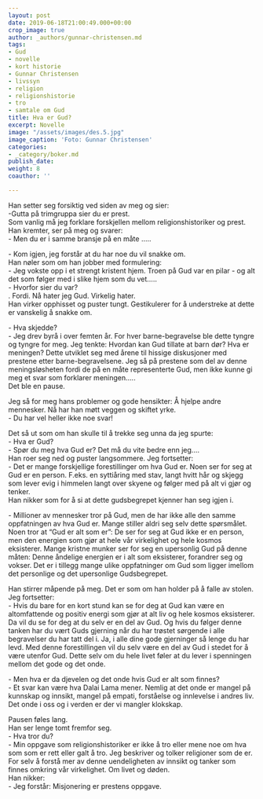 ```yaml
---
layout: post
date: 2019-06-18T21:00:49.000+00:00
crop_image: true
author: _authors/gunnar-christensen.md
tags:
- Gud
- novelle
- kort historie
- Gunnar Christensen
- livssyn
- religion
- religionshistorie
- tro
- samtale om Gud
title: Hva er Gud?
excerpt: Novelle
image: "/assets/images/des.5.jpg"
image_caption: 'Foto: Gunnar Christensen'
categories:
- _category/boker.md
publish_date: 
weight: 8
coauthor: ''

---
```

Han setter seg forsiktig ved siden av meg og sier:  
\-Gutta på trimgruppa sier du er prest.  
Som vanlig må jeg forklare forskjellen mellom religionshistoriker og prest. Han kremter, ser på meg og svarer:  
\- Men du er i samme bransje på en måte …..

\- Kom igjen, jeg forstår at du har noe du vil snakke om.  
Han nøler som om han jobber med formulering:  
\- Jeg vokste opp i et strengt kristent hjem. Troen på Gud var en pilar - og alt det som følger med i slike hjem som du vet…..  
\- Hvorfor sier du var?  
. Fordi. Nå hater jeg Gud. Virkelig hater.  
Han virker opphisset og puster tungt. Gestikulerer for å understreke at dette er vanskelig å snakke om.

\- Hva skjedde?  
\- Jeg drev byrå i over femten år. For hver barne-begravelse ble dette tyngre og tyngre for meg. Jeg tenkte: Hvordan kan Gud tillate at barn dør? Hva er meningen? Dette utviklet seg med årene til hissige diskusjoner med prestene etter barne-begravelsene. Jeg så på prestene som del av denne meningsløsheten fordi de på en måte representerte Gud, men ikke kunne gi meg et svar som forklarer meningen…..  
Det ble en pause.

Jeg så for meg hans problemer og gode hensikter: Å hjelpe andre mennesker. Nå har han møtt veggen og skiftet yrke.  
\- Du har vel heller ikke noe svar!

Det så ut som om han skulle til å trekke seg unna da jeg spurte:  
\- Hva er Gud?  
\- Spør du meg hva Gud er? Det må du vite bedre enn jeg....  
Han roer seg ned og puster langsommere. Jeg fortsetter:  
\- Det er mange forskjellige forestillinger om hva Gud er. Noen ser for seg at Gud er en person. F.eks. en syttiåring med stav, langt hvitt hår og skjegg som lever evig i himmelen langt over skyene og følger med på alt vi gjør og tenker.  
Han nikker som for å si at dette gudsbegrepet kjenner han seg igjen i.

\- Millioner av mennesker tror på Gud, men de har ikke alle den samme oppfatningen av hva Gud er. Mange stiller aldri seg selv dette spørsmålet. Noen tror at “Gud er alt som er”: De ser for seg at Gud ikke er en person, men den energien som gjør at hele vår virkelighet og hele kosmos eksisterer. Mange kristne munker ser for seg en upersonlig Gud på denne måten: Denne åndelige energien er i alt som eksisterer, forandrer seg og vokser. Det er i tillegg mange ulike oppfatninger om Gud som ligger imellom det personlige og det upersonlige Gudsbegrepet.

Han stirrer måpende på meg. Det er som om han holder på å falle av stolen. Jeg fortsetter:  
\- Hvis du bare for en kort stund kan se for deg at Gud kan være en altomfattende og positiv energi som gjør at alt liv og hele kosmos eksisterer. Da vil du se for deg at du selv er en del av Gud. Og hvis du følger denne tanken har du vært Guds gjerning når du har trøstet sørgende i alle begravelser du har tatt del i. Ja, i alle dine gode gjerninger så lenge du har levd. Med denne forestillingen vil du selv være en del av Gud i stedet for å være utenfor Gud. Dette selv om du hele livet føler at du lever i spenningen mellom det gode og det onde.

\- Men hva er da djevelen og det onde hvis Gud er alt som finnes?  
\- Et svar kan være hva Dalai Lama mener. Nemlig at det onde er mangel på kunnskap og innsikt, mangel på empati, forståelse og innlevelse i andres liv. Det onde i oss og i verden er der vi mangler klokskap.

Pausen føles lang.  
Han ser lenge tomt fremfor seg.  
\- Hva tror du?  
\- Min oppgave som religionshistoriker er ikke å tro eller mene noe om hva som som er rett eller galt å tro. Jeg beskriver og tolker religioner som de er. For selv å forstå mer av denne uendeligheten av innsikt og tanker som finnes omkring vår virkelighet. Om livet og døden.  
Han nikker:  
\- Jeg forstår: Misjonering er prestens oppgave.